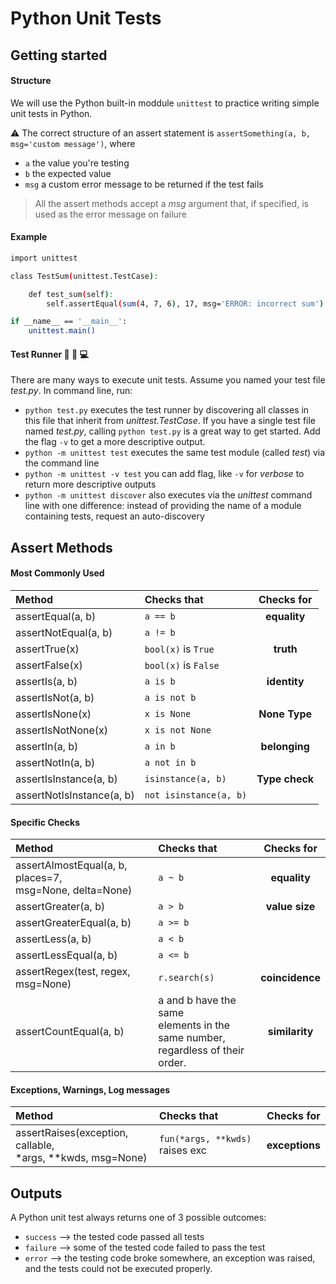 # Python Unit Tests

## Getting started
#### Structure
We will use the Python built-in moddule `unittest` to practice writing simple unit tests in Python.

:warning: The correct structure of an assert statement is `assertSomething(a, b, msg='custom message')`, where
* `a` the value you're testing
* `b` the expected value
* `msg` a custom error message to be returned if the test fails
  
> All the assert methods accept a *msg* argument that, if specified, is used as the error message on failure

#### Example
```bash
import unittest

class TestSum(unittest.TestCase):

    def test_sum(self):
        self.assertEqual(sum(4, 7, 6), 17, msg='ERROR: incorrect sum')

if __name__ == '__main__':
    unittest.main()
```

#### Test Runner :electric_plug: :snail: :computer:
There are many ways to execute unit tests. Assume you named your test file *test.py*. In command line, run:
 - `python test.py` executes the test runner by discovering all classes in this file that inherit from *unittest.TestCase*. If you have a single test file named *test.py*, calling `python test.py` is a great way to get started. Add the flag `-v` to get a more descriptive output.
 - `python -m unittest test` executes the same test module (called *test*) via the command line
 - `python -m unittest -v test` you can add flag, like `-v` for *verbose* to return more descriptive outputs
 - `python -m unittest discover` also executes via the *unittest* command line with one difference: instead of providing the name of a module containing tests, request an auto-discovery

## Assert Methods
#### Most Commonly Used 

| Method | Checks that | Checks for |
|:-|:-|:-:|
| assertEqual(a, b) | `a == b` | **equality** |
| assertNotEqual(a, b) | `a != b` | |
| assertTrue(x) | `bool(x)` is `True` | **truth** |
| assertFalse(x) | `bool(x)` is `False` | |
| assertIs(a, b) | `a is b` | **identity** |
| assertIsNot(a, b) | `a is not b` | |
| assertIsNone(x) | `x is None` | **None Type** |
| assertIsNotNone(x) | `x is not None` | |
| assertIn(a, b) | `a in b` | **belonging** |
| assertNotIn(a, b) | `a not in b` | |
| assertIsInstance(a, b) | `isinstance(a, b)` | **Type check** |
| assertNotIsInstance(a, b) | `not isinstance(a, b)` | |

#### Specific Checks 

| Method | Checks that | Checks for |
|:-|:-|:-:|
| assertAlmostEqual(a, b, places=7, <br/> msg=None, delta=None) | `a ~ b` | **equality** |
| assertGreater(a, b) | `a > b` | **value size** |
| assertGreaterEqual(a, b) | `a >= b` | |
| assertLess(a, b) | `a < b` | |
| assertLessEqual(a, b) | `a <= b` | |
| assertRegex(test, regex, msg=None) | `r.search(s)` | **coincidence** |
| assertCountEqual(a, b) | a and b have the same <br/> elements in the same number, <br/> regardless of their order. | **similarity** |

#### Exceptions, Warnings, Log messages 

| Method | Checks that | Checks for |
|:-|:-|:-:|
| assertRaises(exception, callable, <br/> *args, **kwds, msg=None) | `fun(*args, **kwds)` raises exc | **exceptions** |


## Outputs

A Python unit test always returns one of 3 possible outcomes:
* `success` --> the tested code passed all tests
* `failure` --> some of the tested code failed to pass the test
* `error` --> the testing code broke somewhere, an exception was raised, and the tests could not be executed properly. 
